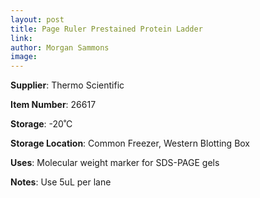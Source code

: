 ```yaml
---
layout: post 
title: Page Ruler Prestained Protein Ladder
link: 
author: Morgan Sammons
image: 
---
```


**Supplier**: Thermo Scientific

**Item Number**: 26617

**Storage**: -20˚C

**Storage Location**: Common Freezer, Western Blotting Box

**Uses**: Molecular weight marker for SDS-PAGE gels

**Notes**: Use 5uL per lane



